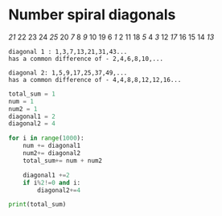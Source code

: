 # Number spiral diagonals

_21_ 22 23 24 _25_
20 _7_ 8 _9_ 10
19 6 _1_ 2 11
18 _5_ 4 _3_ 12
_17_ 16 15 14 _13_

```
diagonal 1 : 1,3,7,13,21,31,43...
has a common difference of - 2,4,6,8,10,...
```

```
diagonal 2: 1,5,9,17,25,37,49,...
has a common difference of - 4,4,8,8,12,12,16...
```

```python
total_sum = 1
num = 1
num2 = 1
diagonal1 = 2
diagonal2 = 4

for i in range(1000):
    num += diagonal1
    num2+= diagonal2
    total_sum+= num + num2

    diagonal1 +=2
    if i%2!=0 and i:
        diagonal2+=4

print(total_sum)
```
